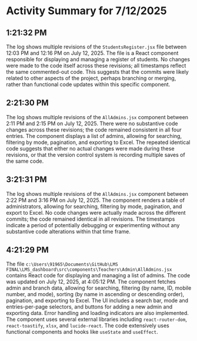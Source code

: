 # Activity Summary for 7/12/2025

## 1:21:32 PM
The log shows multiple revisions of the `StudentsRegister.jsx` file between 12:03 PM and 12:16 PM on July 12, 2025.  The file is a React component responsible for displaying and managing a register of students.  No changes were made to the code itself across these revisions; all timestamps reflect the same commented-out code. This suggests that the commits were likely related to other aspects of the project, perhaps branching or merging, rather than functional code updates within this specific component.


## 2:21:30 PM
The log shows multiple revisions of the `AllAdmins.jsx` component between 2:11 PM and 2:15 PM on July 12, 2025.  There were no substantive code changes across these revisions; the code remained consistent in all four entries. The component displays a list of admins, allowing for searching, filtering by mode, pagination, and exporting to Excel.  The repeated identical code suggests that either no actual changes were made during these revisions, or that the version control system is recording multiple saves of the same code.


## 3:21:31 PM
The log shows multiple revisions of the `AllAdmins.jsx` component between 2:22 PM and 3:16 PM on July 12, 2025.  The component renders a table of administrators, allowing for searching, filtering by mode, pagination, and export to Excel. No code changes were actually made across the different commits; the code remained identical in all revisions.  The timestamps indicate a period of potentially debugging or experimenting without any substantive code alterations within that time frame.


## 4:21:29 PM
The file `c:\Users\91965\Documents\GitHub\LMS FINAL\LMS_dashboard\src\components\Teachers\Admin\AllAdmins.jsx`  contains React code for displaying and managing a list of admins.  The code was updated on July 12, 2025, at 4:05:12 PM.  The component fetches admin and branch data, allowing for searching, filtering (by name, ID, mobile number, and mode), sorting (by name in ascending or descending order), pagination, and exporting to Excel.  The UI includes a search bar, mode and entries-per-page selectors, and buttons for adding a new admin and exporting data. Error handling and loading indicators are also implemented.  The component uses several external libraries including `react-router-dom`, `react-toastify`, `xlsx`, and `lucide-react`.  The code extensively uses functional components and hooks like `useState` and `useEffect`.
